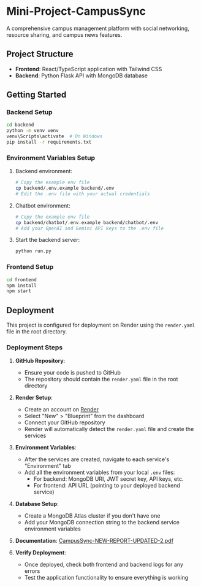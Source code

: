 # Mini-Project-CampusSync

A comprehensive campus management platform with social networking, resource sharing, and campus news features.

## Project Structure

- **Frontend**: React/TypeScript application with Tailwind CSS
- **Backend**: Python Flask API with MongoDB database

## Getting Started

### Backend Setup

```bash
cd backend
python -m venv venv
venv\Scripts\activate  # On Windows
pip install -r requirements.txt
```

### Environment Variables Setup

1. Backend environment:
   ```bash
   # Copy the example env file
   cp backend/.env.example backend/.env
   # Edit the .env file with your actual credentials
   ```

2. Chatbot environment:
   ```bash
   # Copy the example env file
   cp backend/chatbot/.env.example backend/chatbot/.env
   # Add your OpenAI and Gemini API keys to the .env file
   ```

3. Start the backend server:
   ```bash
   python run.py
   ```

### Frontend Setup

```bash
cd frontend
npm install
npm start
```

## Deployment

This project is configured for deployment on Render using the `render.yaml` file in the root directory.

### Deployment Steps

1. **GitHub Repository**:
   - Ensure your code is pushed to GitHub
   - The repository should contain the `render.yaml` file in the root directory

2. **Render Setup**:
   - Create an account on [Render](https://render.com/)
   - Select "New" > "Blueprint" from the dashboard
   - Connect your GitHub repository
   - Render will automatically detect the `render.yaml` file and create the services

3. **Environment Variables**:
   - After the services are created, navigate to each service's "Environment" tab
   - Add all the environment variables from your local `.env` files:
     - For backend: MongoDB URI, JWT secret key, API keys, etc.
     - For frontend: API URL (pointing to your deployed backend service)

4. **Database Setup**:
   - Create a MongoDB Atlas cluster if you don't have one
   - Add your MongoDB connection string to the backend service environment variables

5. **Documentation**:
   [CampusSync-NEW-REPORT-UPDATED-2.pdf](https://github.com/user-attachments/files/21545597/CampusSync-NEW-REPORT-UPDATED-2.pdf)

5. **Verify Deployment**:
   - Once deployed, check both frontend and backend logs for any errors
   - Test the application functionality to ensure everything is working
